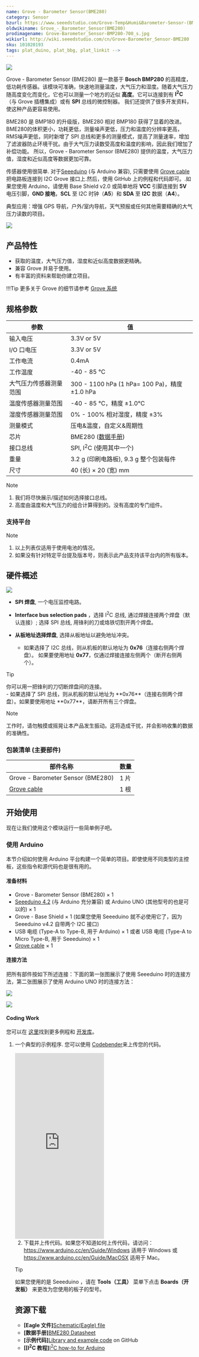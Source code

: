 ```yaml
---
name: Grove - Barometer Sensor(BME280)
category: Sensor
bzurl: https://www.seeedstudio.com/Grove-Temp&Humi&Barometer-Sensor-(BME280)-p-2653.html
oldwikiname: Grove_-_Barometer_Sensor(BME280)
prodimagename: Grove-Barometer_Sensor-BMP280-700_s.jpg
wikiurl: http://wiki.seeedstudio.com/cn/Grove-Barometer_Sensor-BME280
sku: 101020193
tags: plat_duino, plat_bbg, plat_linkit -->
---
```


<!-- tags: io_3v3, io_5v, grove_i2c, grove_analog, grove_digital, grove_uart, plat_duino, plat_bbg, plat_pi, plat_wio, plat_linkit -->

![](https://raw.githubusercontent.com/SeeedDocument/Grove-Barometer_Sensor-BME280/master/img/Grove-Barometer_Sensor-BMP280-700_s.jpg)

Grove - Barometer Sensor (BME280) 是一款基于 **Bosch BMP280** 的高精度，低功耗传感器。该模块可准确，快速地测量温度，大气压力和湿度。随着大气压力随高度变化而变化，它也可以测量一个地方的近似 **高度**。它可以连接到有 **I<sup>2</sup>C** （与 Grove 插槽集成）或有 **SPI** 总线的微控制器。 我们还提供了很多开发资料，使这种产品更容易使用。

BME280 是 BMP180 的升级版，BME280 相对 BMP180 获得了显着的改进。BME280的体积更小，功耗更低，测量噪声更低，压力和温度的分辨率更高，RMS噪声更低，同时新增了 SPI 总线和更多的测量模式，提高了测量速率，增加了滤波器防止环境干扰。由于大气压力读数受高度和温度的影响，因此我们增加了补偿功能。 所以，Grove - Barometer Sensor (BME280) 提供的温度，大气压力值，湿度和近似高度等数据更加可靠。

传感器使用很简单. 对于[Seeeduino](http://www.seeedstudio.com/depot/Seeeduino-V42-p-2517.html?cPath=6_7) (与 Arduino 兼容), 只需要使用 [Grove cable](http://www.seeedstudio.com/depot/Grove-Universal-4-Pin-Buckled-5cm-Cable-5-PCs-Pack-p-925.html?cPath=98_106_57) 把电路板连接到 I2C Grove 接口上.然后，使用 GitHub 上的例程和代码即可。.如果您使用 Arduino，请使用 Base Shield v2.0 或简单地将 **VCC** 引脚连接到 **5V** 电压引脚，**GND 接地**，**SCL** 至 I2C 时钟（**A5**）和 **SDA** 至 **I2C** 数据（**A4**）。

典型应用：增强 GPS 导航，户外/室内导航，天气预报或任何其他需要精确的大气压力读数的项目。

[![](https://github.com/SeeedDocument/wiki_chinese/raw/master/docs/images/click_to_buy.PNG)](https://item.taobao.com/item.htm?spm=a1z10.3-c.w4002-11172317909.13.72ae476b6pdgwH&id=534636479507)

产品特性
--------

-   获取的温度，大气压力值，湿度和近似高度数据更精确。
-   兼容 Grove 并易于使用。
-   有丰富的资料来帮助你建立项目。

!!!Tip
    更多关于 Grove 的细节请参考 [Grove 系统](http://wiki.seeed.cc/Grove_System/)

规格参数
--------------

| 参数                                     | 值                                                                                             |
|-----------------------------------------------|---------------------------------------------------------------------------------------------------|
| 输入电压                                 | 3.3V or 5V                                                                                        |
| I/O 口电压                                   | 3.3V or 5V                                                                                        |
| 工作电流                             | 0.4mA                                                                                             |
| 工作温度                         | -40 - 85 ℃                                                                                        |
| 大气压力传感器测量范围 | 300 - 1100 hPa (1 hPa= 100 Pa)，精度 ±1.0 hPa                                   |
| 温度传感器测量范围          | -40 - 85 ℃，精度  ±1.0°C                                                                  |
| 湿度传感器测量范围            | 0% - 100% 相对湿度，精度 ±3%                                                  |
| 测量模式                            | 压电&温度，自定义&周期性                                                          |
| 芯片                                          | BME280 ([数据手册](https://raw.githubusercontent.com/SeeedDocument/Grove-Barometer_Sensor-BME280/master/res/Grove-Barometer_Sensor-BME280-.pdf)) |
| 接口总线                                 | SPI, I<sup>2</sup>C (使用其中一个)                                                      |
| 重量                                        | 3.2 g (印刷电路板), 9.3 g 整个包装每件                                    |
| 尺寸                                    | 40 (长) × 20 (宽) mm                                                                       |

<div class="admonition note">
<p class="admonition-title">Note</p>
<ol><li>我们将尽快展示/描述如何选择接口总线。</li>
<li>高度由温度和大气压力的组合计算得到的。没有高度的专门组件。</li></ol>
</div>

### 支持平台

<div class="admonition note">
<p class="admonition-title">Note</p>
<ol><li>以上列表仅适用于使用电池的情况。</li>
<li>如果没有针对特定平台提及版本号，则表示此产品支持该平台内的所有版本。</li></ol>
</div>

硬件概述
-----------------

![](https://raw.githubusercontent.com/SeeedDocument/Grove-Barometer_Sensor-BME280/master/img/Grove-Barometer_Sensor-BME280-Components_1200_s.jpg)

-   **SPI 焊盘**, 一个电压监控电路。
-   **Interface bus selection pads** ，选择 I<sup>2</sup>C 总线, 通过焊接连接两个焊盘（默认连接）; 选择 SPI 总线, 用锋利的刀或烙铁切割开两个焊盘。
-   **从板地址选择焊盘**, 选择从板地址以避免地址冲突。

    - 如果选择了 I2C 总线，则从机板的默认地址为 **0x76**（连接右侧两个焊盘）。 如果要使用地址 **0x77**，仅通过焊接连接左侧两个（断开右侧两个）。
<div class="admonition tip">
<p class="admonition-title">Tip</p>
你可以用一把锋利的刀切断焊盘间的连接。
</div>
    - 如果选择了 SPI 总线，则从机板的默认地址为 **0x76**（连接右侧两个焊盘）。如果要使用地址 **0x77**，请断开所有三个焊盘。

<div class="admonition note">
<p class="admonition-title">Note</p>
工作时，请勿触摸或摇晃让本产品发生振动。这将造成干扰，并会影响收集的数据的准确性。
</div>

### **包装清单** (主要部件)

| 部件名称                                                                                                                    | 数量 |
|-------------------------------------------------------------------------------------------------------------------------------|----------|
| Grove - Barometer Sensor (BME280)                                                                                             | 1 片  |
| [Grove cable](http://www.seeedstudio.com/depot/Grove-Universal-4-Pin-Buckled-5cm-Cable-5-PCs-Pack-p-925.html?cPath=98_106_57) | 1 根  |

开始使用
---------------

现在让我们使用这个模块运行一些简单例子吧。

### 使用 Arduino

本节介绍如何使用 Arduino 平台构建一个简单的项目。即使使用不同类型的主控板，这些指令和源代码也是很有用的。

#### 准备材料

-   Grove - Barometer Sensor (BME280) × 1
-   [Seeeduino 4.2](http://www.seeedstudio.com/depot/Seeeduino-V42-p-2517.html) (与 Arduino 充分兼容) 或 Arduino UNO (其他型号的也是可以的) × 1
-   Grove - Base Shield × 1 (如果您使用 Seeeduino 就不必使用它了，因为 Seeeduino v4.2 自带两个 I2C 接口)
-   USB 电缆 (Type-A to Type-B, 用于 Arduino) × 1 或者 USB 电缆 (Type-A to Micro Type-B, 用于 Seeeduino) × 1
-   [Grove cable](http://www.seeedstudio.com/depot/Grove-Universal-4-Pin-Buckled-5cm-Cable-5-PCs-Pack-p-925.html?cPath=98_106_57) × 1

#### 连接方法

把所有部件按如下所述连接：下面的第一张图展示了使用 Seeeduino 时的连接方法，第二张图展示了使用 Arduino UNO 时的连接方法：

![](https://raw.githubusercontent.com/SeeedDocument/Grove-Barometer_Sensor-BME280/master/img/Grove-Barometer_Sensor-BME_280-Demo_1200_s.jpg)

![](https://raw.githubusercontent.com/SeeedDocument/Grove-Barometer_Sensor-BME280/master/img/Grove-Barometer_Sensor-BME_280-Demo_Arduino_UNO_1200_s.jpg)

#### Coding Work

您可以在 [这里](https://github.com/Seeed-Studio/Grove_BME280/tree/master/example)找到更多例程和 [开发库](https://github.com/Seeed-Studio/Grove_BME280)。

1. 一个典型的示例程序. 您可以使用 [Codebender](https://codebender.cc)来上传您的代码。

    <iframe frameborder="0" height="500" src="https://codebender.cc/embed/sketch:310854" width="50%">
</iframe>

2. 下载并上传代码。如果您不知道如何上传代码，请访问： <https://www.arduino.cc/en/Guide/Windows> 适用于 Windows 或 <https://www.arduino.cc/en/Guide/MacOSX> 适用于 Mac。

<div class="admonition tip">
<p class="admonition-title">Tip</p>
如果您使用的是 Seeeduino ，请在  <span style="font-weight:bold">Tools（工具）</span> 菜单下点击 <span style="font-weight:bold">Boards（开发板）</span> 来更改为您使用的板子的型号。
</div>

资源下载
---------

-   **[Eagle 文件]**[Schematic(Eagle) file](https://raw.githubusercontent.com/SeeedDocument/Grove-Barometer_Sensor-BME280/master/res/Grove-Barometer_Sensor-BME280-v1.0_Schematics.zip)
-   **[数据手册]**[BME280 Datasheet](https://raw.githubusercontent.com/SeeedDocument/Grove-Barometer_Sensor-BME280/master/res/Grove-Barometer_Sensor-BME280-.pdf)
-   **[示例代码]**[Library and example code](https://github.com/Seeed-Studio/Grove_BME280) on GitHub
-   **[[I<sup>2</sup>C 教程]**[I<sup>2</sup>C how-to for Arduino](https://www.arduino.cc/en/Reference/Wire)

<!-- This Markdown file was created from http://www.seeedstudio.com/wiki/Grove_-_Barometer_Sensor(BME280) -->
